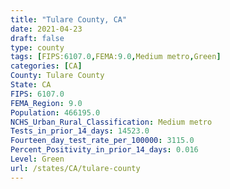 ```yaml
---
title: "Tulare County, CA"
date: 2021-04-23
draft: false
type: county
tags: [FIPS:6107.0,FEMA:9.0,Medium metro,Green]
categories: [CA]
County: Tulare County
State: CA
FIPS: 6107.0
FEMA_Region: 9.0
Population: 466195.0
NCHS_Urban_Rural_Classification: Medium metro
Tests_in_prior_14_days: 14523.0
Fourteen_day_test_rate_per_100000: 3115.0
Percent_Positivity_in_prior_14_days: 0.016
Level: Green
url: /states/CA/tulare-county
---
```



